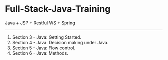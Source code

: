 # Full-Stack-Java-Training
Java + JSP + Restful WS + Spring

----------------------------------

1. Section 3 - Java: Getting Started.
2. Section 4 - Java: Decision making under Java.
3. Section 5 - Java: Flow control.
4. Section 6 - Java: Methods.
